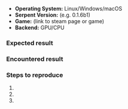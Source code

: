 * **Operating System:** Linux/Windows/macOS
* **Serpent Version:** (e.g. 0.1.6b1)
* **Game:** (link to steam page or game)
* **Backend:** GPU/CPU

### Expected result

### Encountered result

### Steps to reproduce

1. 
2. 
3. 

